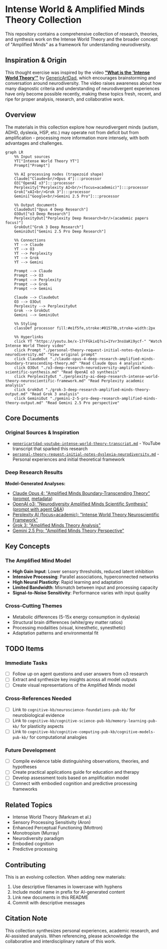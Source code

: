 # Intense World & Amplified Minds Theory Collection

This repository contains a comprehensive collection of research, theories, and synthesis work on the Intense World Theory and the broader concept of "Amplified Minds" as a framework for understanding neurodiversity.

## Inspiration & Origin

This thought exercise was inspired by the video [**"What is the 'Intense World Theory'"**](https://youtu.be/x-17rFGkixQ?si=1Yvr3nsUaKi9ycf-) by [GenericArtDad](https://www.youtube.com/@GenericArtDad), which encourages brainstorming and conversation around neurodiversity. The video raises awareness about how many diagnostic criteria and understanding of neurodivergent experiences have only become possible recently, making these topics fresh, recent, and ripe for proper analysis, research, and collaborative work.

## Overview

The materials in this collection explore how neurodivergent minds (autism, ADHD, dyslexia, HSP, etc.) may operate not from deficit but from amplification - processing more information more intensely, with both advantages and challenges.

```mermaid
graph LR
    %% Input sources
    YT["Intense World Theory YT"]
    Prompt["Prompt"]
    
    %% AI processing nodes (trapezoid shape)
    Claude["Claude<br/>Opus 4"]:::processor
    O3["OpenAI o3"]:::processor
    Perplexity["Perplexity AI<br/>(focus=academic)"]:::processor
    Grok["xAI<br/>Grok 3"]:::processor
    Gemini["Google<br/>Gemini 2.5 Pro"]:::processor
    
    %% Output documents
    ClaudeOut["Opus 4 Deep Research"]
    O3Out["o3 Deep Research"]
    PerplexityOut["Perplexity Deep Research<br/>(academic papers focus)"]
    GrokOut["Grok 3 Deep Research"]
    GeminiOut["Gemini 2.5 Pro Deep Research"]
    
    %% Connections
    YT --> Claude
    YT --> O3
    YT --> Perplexity
    YT --> Grok
    YT --> Gemini
    
    Prompt --> Claude
    Prompt --> O3
    Prompt --> Perplexity
    Prompt --> Grok
    Prompt --> Gemini
    
    Claude --> ClaudeOut
    O3 --> O3Out
    Perplexity --> PerplexityOut
    Grok --> GrokOut
    Gemini --> GeminiOut
    
    %% Styling
    classDef processor fill:#e1f5fe,stroke:#01579b,stroke-width:2px
    
    %% Hyperlinks
    click YT "https://youtu.be/x-17rFGkixQ?si=1Yvr3nsUaKi9ycf-" "Watch Intense World Theory video"
    click Prompt "./personal-theory-request-initial-notes-dyslexia-neurodiversity.md" "View original prompt"
    click ClaudeOut "./claude-opus-4-deep-research-amplified-minds-boundary-transcending-theory.md" "Read Claude Opus 4 analysis"
    click O3Out "./o3-deep-research-neurodiversity-amplified-minds-scientific-synthesis.md" "Read OpenAI o3 synthesis"
    click PerplexityOut "./perplexity-ai-deep-research-intense-world-theory-neuroscientific-framework.md" "Read Perplexity academic analysis"
    click GrokOut "./grok-3-deep-research-amplified-minds-theory-output.md" "Read Grok 3 analysis"
    click GeminiOut "./gemini-2-5-pro-deep-research-amplified-minds-theory-output.md" "Read Gemini 2.5 Pro perspective"
```

## Core Documents

### Original Sources & Inspiration
- [`genericartdad-youtube-intense-world-theory-transcript.md`](genericartdad-youtube-intense-world-theory-transcript.md) - YouTube transcript that sparked this research
- [`personal-theory-request-initial-notes-dyslexia-neurodiversity.md`](personal-theory-request-initial-notes-dyslexia-neurodiversity.md) - Personal experiences and initial theoretical framework

### Deep Research Results

**Model-Generated Analyses:**
* [Claude Opus 4: "Amplified Minds Boundary-Transcending Theory"](claude-opus-4-deep-research-amplified-minds-boundary-transcending-theory.md) ([prompt](claude-opus-4-deep-research-original-prompt.md), [metadata](claude-opus-4-deep-research-generation-metadata.md))
* [OpenAI o3: "Neurodiversity Amplified Minds Scientific Synthesis"](o3-deep-research-neurodiversity-amplified-minds-scientific-synthesis.md) ([prompt with agent Q&A](o3-deep-research-amplified-minds-theory-prompt-with-agent-questions.md))
* [Perplexity AI (focus=academic): "Intense World Theory Neuroscientific Framework"](perplexity-ai-deep-research-intense-world-theory-neuroscientific-framework.md)
* [Grok 3: "Amplified Minds Theory Analysis"](grok-3-deep-research-amplified-minds-theory-output.md)
* [Gemini 2.5 Pro: "Amplified Minds Theory Perspective"](gemini-2-5-pro-deep-research-amplified-minds-theory-output.md)

## Key Concepts

### The Amplified Mind Model
- **High Gain Input**: Lower sensory thresholds, reduced latent inhibition
- **Intensive Processing**: Parallel associations, hyperconnected networks
- **High Neural Plasticity**: Rapid learning and adaptation
- **Limited Bandwidth**: Mismatch between input and processing capacity
- **Signal-to-Noise Sensitivity**: Performance varies with input quality

### Cross-Cutting Themes
- Metabolic differences (5-15x energy consumption in dyslexia)
- Structural brain differences (white/grey matter ratios)
- Processing modalities (visual, kinesthetic, synesthetic)
- Adaptation patterns and environmental fit

## TODO Items

### Immediate Tasks
- [ ] Follow up on agent questions and user answers from o3 research
- [ ] Extract and synthesize key insights across all model outputs
- [ ] Create visual representations of the Amplified Minds model

### Cross-References Needed
- [ ] Link to `cognitive-kb/neuroscience-foundations-pub-kb/` for neurobiological evidence
- [ ] Link to `cognitive-kb/cognitive-science-pub-kb/memory-learning-pub-kb/` for plasticity aspects
- [ ] Link to `cognitive-kb/cognitive-computing-pub-kb/cognitive-models-pub-kb/` for computational analogies

### Future Development
- [ ] Compile evidence table distinguishing observations, theories, and hypotheses
- [ ] Create practical applications guide for education and therapy
- [ ] Develop assessment tools based on amplification model
- [ ] Connect with embodied cognition and predictive processing frameworks

## Related Topics

- Intense World Theory (Markram et al.)
- Sensory Processing Sensitivity (Aron)
- Enhanced Perceptual Functioning (Mottron)
- Monotropism (Murray)
- Neurodiversity paradigm
- Embodied cognition
- Predictive processing

## Contributing

This is an evolving collection. When adding new materials:
1. Use descriptive filenames in lowercase with hyphens
2. Include model name in prefix for AI-generated content
3. Link new documents in this README
4. Commit with descriptive messages

## Citation Note

This collection synthesizes personal experiences, academic research, and AI-assisted analysis. When referencing, please acknowledge the collaborative and interdisciplinary nature of this work.